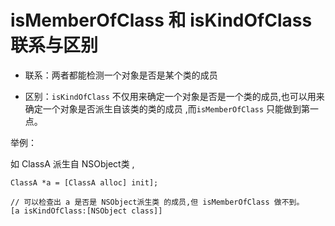 # isMemberOfClass 和 isKindOfClass 联系与区别

* 联系：两者都能检测一个对象是否是某个类的成员

* 区别：`isKindOfClass` 不仅用来确定一个对象是否是一个类的成员,也可以用来确定一个对象是否派生自该类的类的成员 ,而`isMemberOfClass` 只能做到第一点。

举例：

如 ClassA 派生自 NSObject类 ,
```
ClassA *a = [ClassA alloc] init];

// 可以检查出 a 是否是 NSObject派生类 的成员,但 isMemberOfClass 做不到。
[a isKindOfClass:[NSObject class]]
```